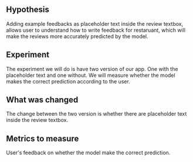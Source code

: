 ## Hypothesis
Adding example feedbacks as placeholder text inside the review textbox, allows user to understand how to write feedback for restaruant, which will make the reviews more accurately predicted by the model.

## Experiment
The experiment we will do is have two version of our app. One with the placeholder text and one without. We will measure whether the model makes the correct prediction according to the user.

## What was changed
The change between the two version is whether there are placeholder text inside the review textbox.


## Metrics to measure 
User's feedback on whether the model make the correct prediction.